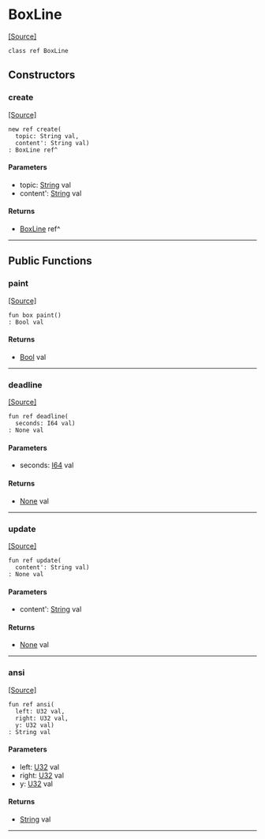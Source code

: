 # BoxLine
<span class="source-link">[[Source]](src/mqtt-terminal/display.md#L-0-34)</span>
```pony
class ref BoxLine
```

## Constructors

### create
<span class="source-link">[[Source]](src/mqtt-terminal/display.md#L-0-42)</span>


```pony
new ref create(
  topic: String val,
  content': String val)
: BoxLine ref^
```
#### Parameters

*   topic: [String](builtin-String.md) val
*   content': [String](builtin-String.md) val

#### Returns

* [BoxLine](mqtt-terminal-BoxLine.md) ref^

---

## Public Functions

### paint
<span class="source-link">[[Source]](src/mqtt-terminal/display.md#L-0-48)</span>


```pony
fun box paint()
: Bool val
```

#### Returns

* [Bool](builtin-Bool.md) val

---

### deadline
<span class="source-link">[[Source]](src/mqtt-terminal/display.md#L-0-49)</span>


```pony
fun ref deadline(
  seconds: I64 val)
: None val
```
#### Parameters

*   seconds: [I64](builtin-I64.md) val

#### Returns

* [None](builtin-None.md) val

---

### update
<span class="source-link">[[Source]](src/mqtt-terminal/display.md#L-0-55)</span>


```pony
fun ref update(
  content': String val)
: None val
```
#### Parameters

*   content': [String](builtin-String.md) val

#### Returns

* [None](builtin-None.md) val

---

### ansi
<span class="source-link">[[Source]](src/mqtt-terminal/display.md#L-0-71)</span>


```pony
fun ref ansi(
  left: U32 val,
  right: U32 val,
  y: U32 val)
: String val
```
#### Parameters

*   left: [U32](builtin-U32.md) val
*   right: [U32](builtin-U32.md) val
*   y: [U32](builtin-U32.md) val

#### Returns

* [String](builtin-String.md) val

---

